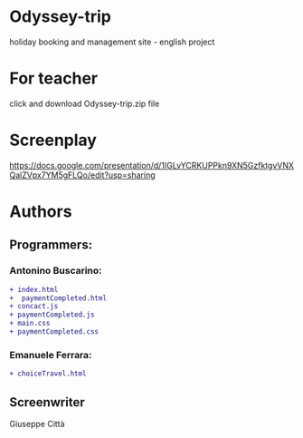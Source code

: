 # Odyssey-trip
holiday booking and management site - english project

# For teacher
click and download Odyssey-trip.zip file

# Screenplay
https://docs.google.com/presentation/d/1IGLvYCRKUPPkn9XN5GzfktgvVNXQalZVpx7YM5gFLQo/edit?usp=sharing

# Authors

 ## Programmers:
 ### Antonino Buscarino:
 ```diff
+ index.html
+  paymentCompleted.html
+ concact.js
+ paymentCompleted.js
+ main.css
+ paymentCompleted.css
```
 
 ### Emanuele Ferrara:
  ```diff
 + choiceTravel.html
 ```
## Screenwriter
Giuseppe Città
